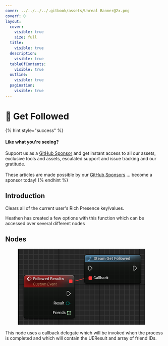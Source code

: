 ```yaml
---
cover: ../../../../.gitbook/assets/Unreal Banner@2x.png
coverY: 0
layout:
  cover:
    visible: true
    size: full
  title:
    visible: true
  description:
    visible: true
  tableOfContents:
    visible: true
  outline:
    visible: true
  pagination:
    visible: true
---
```


# 🔵 Get Followed

{% hint style="success" %}
#### Like what you're seeing?

Support us as a [GitHub Sponsor](../../../../become-a-sponsor/) and get instant access to all our assets, exclusive tools and assets, escalated support and issue tracking and our gratitude.\
\
These articles are made possible by our [GitHub Sponsors](../../../../become-a-sponsor/) ... become a sponsor today!
{% endhint %}

## Introduction

Clears all of the current user's Rich Presence key/values.

Heathen has created a few options with this function which can be accessed over several different nodes

## Nodes

<figure><img src="../../../../.gitbook/assets/image (17) (1) (1) (1).png" alt=""><figcaption></figcaption></figure>

This node uses a callback delegate which will be invoked when the process is completed and which will contain the UEResult and array of friend IDs.

